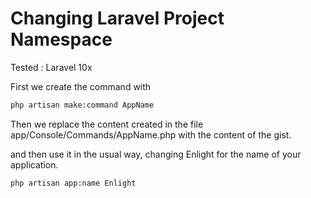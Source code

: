 # Changing Laravel Project Namespace

<!-- Supports : Laravel 6.x, 7.x -->
Tested : Laravel 10x

First we create the command with

```bash
php artisan make:command AppName
```

Then we replace the content created in the file app/Console/Commands/AppName.php with the content of the gist.

and then use it in the usual way, changing Enlight for the name of your application.

```bash
php artisan app:name Enlight
```
